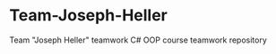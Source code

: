 Team-Joseph-Heller
==================

Team "Joseph Heller" teamwork C# OOP course teamwork repository
